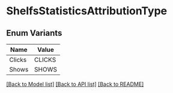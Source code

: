 # ShelfsStatisticsAttributionType

## Enum Variants

| Name | Value |
|---- | -----|
| Clicks | CLICKS |
| Shows | SHOWS |


[[Back to Model list]](../README.md#documentation-for-models) [[Back to API list]](../README.md#documentation-for-api-endpoints) [[Back to README]](../README.md)


